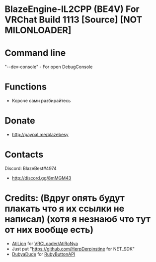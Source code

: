 # BlazeEngine-IL2CPP (BE4V) For VRChat Build 1113 [Source] [NOT MILONLOADER]

# Command line
"--dev-console" - For open DebugConsole

# Functions
- Короче сами разбирайтесь

# Donate
- http://paypal.me/blazebesy

# Contacts
Discord: BlazeBest#4974
- http://discord.gg/8mMGM43

# Credits: (Вдруг опять будут плакать что я их ссылки не написал) (хотя я незнаюб что тут от них вообще есть)
- [AtiLion](https://github.com/AtiLion) for [VRCLoader/AtiRoNya](https://github.com/AtiLion/AtiRoNya)
- Just put "https://github.com/HerpDerpinstine for NET_SDK"
- [DubyaDude](https://github.com/DubyaDude) for [RubyButtonAPI](https://github.com/DubyaDude/RubyButtonAPI)
